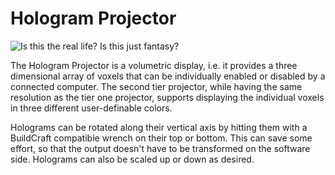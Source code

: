 # Hologram Projector

![Is this the real life? Is this just fantasy?](oredict:oc:hologram1)

The Hologram Projector is a volumetric display, i.e. it provides a three dimensional array of voxels that can be individually enabled or disabled by a connected computer. The second tier projector, while having the same resolution as the tier one projector, supports displaying the individual voxels in three different user-definable colors.

Holograms can be rotated along their vertical axis by hitting them with a BuildCraft compatible wrench on their top or bottom. This can save some effort, so that the output doesn't have to be transformed on the software side. Holograms can also be scaled up or down as desired. 
